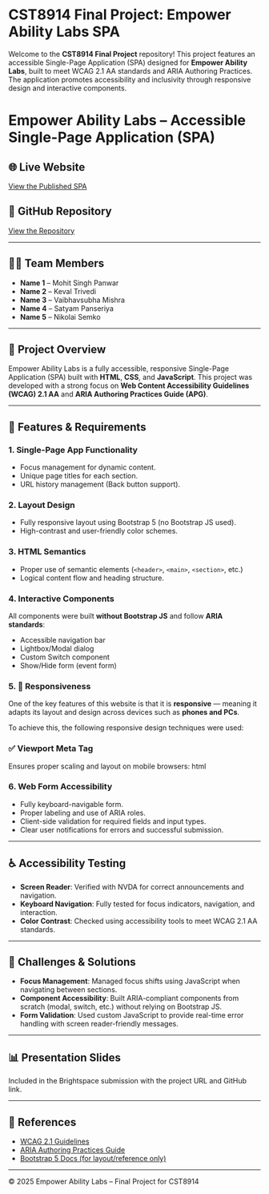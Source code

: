 # CST8914 Final Project: Empower Ability Labs SPA

Welcome to the **CST8914 Final Project** repository! This project features an accessible Single-Page Application (SPA) designed for **Empower Ability Labs**, built to meet WCAG 2.1 AA standards and ARIA Authoring Practices. The application promotes accessibility and inclusivity through responsive design and interactive components.

# Empower Ability Labs – Accessible Single-Page Application (SPA)

## 🌐 Live Website
[View the Published SPA](https://mspanwar21.github.io/Final-CST8914/)

## 📁 GitHub Repository
[View the Repository](https://github.com/mspanwar21/Final-CST8914)

---

## 👨‍💻 Team Members
- **Name 1** – Mohit Singh Panwar
- **Name 2** – Keval Trivedi
- **Name 3** – Vaibhavsubha Mishra
- **Name 4** – Satyam Panseriya
- **Name 5** – Nikolai Semko
---

## 🧩 Project Overview

Empower Ability Labs is a fully accessible, responsive Single-Page Application (SPA) built with **HTML**, **CSS**, and **JavaScript**. This project was developed with a strong focus on **Web Content Accessibility Guidelines (WCAG) 2.1 AA** and **ARIA Authoring Practices Guide (APG)**.

---

## 📌 Features & Requirements

### 1. **Single-Page App Functionality**
- Focus management for dynamic content.
- Unique page titles for each section.
- URL history management (Back button support).

### 2. **Layout Design**
- Fully responsive layout using Bootstrap 5 (no Bootstrap JS used).
- High-contrast and user-friendly color schemes.

### 3. **HTML Semantics**
- Proper use of semantic elements (`<header>`, `<main>`, `<section>`, etc.)
- Logical content flow and heading structure.

### 4. **Interactive Components**
All components were built **without Bootstrap JS** and follow **ARIA standards**:
- Accessible navigation bar
- Lightbox/Modal dialog
- Custom Switch component
- Show/Hide form (event form)

### 5. 📱 Responsiveness

One of the key features of this website is that it is **responsive** — meaning it adapts its layout and design across devices such as **phones and PCs**.

To achieve this, the following responsive design techniques were used:  

### ✅ Viewport Meta Tag
Ensures proper scaling and layout on mobile browsers:
html
<meta name="viewport" content="width=device-width, initial-scale=1">  

### 6. **Web Form Accessibility**
- Fully keyboard-navigable form.
- Proper labeling and use of ARIA roles.
- Client-side validation for required fields and input types.
- Clear user notifications for errors and successful submission.


---

## ♿ Accessibility Testing

- **Screen Reader**: Verified with NVDA for correct announcements and navigation.
- **Keyboard Navigation**: Fully tested for focus indicators, navigation, and interaction.
- **Color Contrast**: Checked using accessibility tools to meet WCAG 2.1 AA standards.

---

## 🔧 Challenges & Solutions

- **Focus Management**: Managed focus shifts using JavaScript when navigating between sections.
- **Component Accessibility**: Built ARIA-compliant components from scratch (modal, switch, etc.) without relying on Bootstrap JS.
- **Form Validation**: Used custom JavaScript to provide real-time error handling with screen reader-friendly messages.



---

## 📊 Presentation Slides

Included in the Brightspace submission with the project URL and GitHub link.

---

## 📄 References

- [WCAG 2.1 Guidelines](https://www.w3.org/WAI/WCAG21/quickref/)
- [ARIA Authoring Practices Guide](https://www.w3.org/WAI/ARIA/apg/)
- [Bootstrap 5 Docs (for layout/reference only)](https://getbootstrap.com/docs/5.3/getting-started/introduction/)

---

© 2025 Empower Ability Labs – Final Project for CST8914



